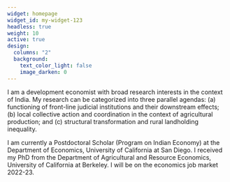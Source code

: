 ```yaml
---
widget: homepage
widget_id: my-widget-123
headless: true
weight: 10
active: true
design:
  columns: "2"
  background:
    text_color_light: false
    image_darken: 0
---
```

I am a development economist with broad research interests in the context of India. My research can be categorized into three parallel agendas:  (a) functioning of front-line judicial institutions and their downstream effects; (b) local collective action and coordination in the context of agricultural production; and (c) structural transformation and rural landholding inequality.

I am currently a Postdoctoral Scholar (Program on Indian Economy) at the Department of Economics, University of California at San Diego. I received my PhD from the Department of Agricultural and Resource Economics, University of California at Berkeley. I will be on the economics job market 2022-23.